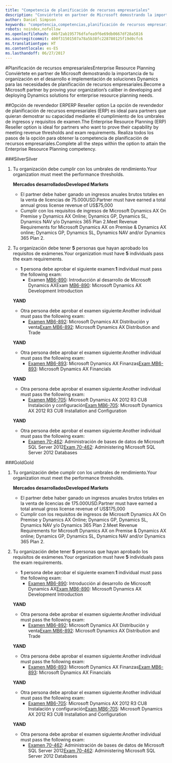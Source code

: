 ```yaml
---
title: "Competencia de planificación de recursos empresariales"
description: "Conviértete en partner de Microsoft demostrando la importancia de tu organización en el desarrollo e implementación de soluciones Dynamics para las necesidades de planificación de recursos empresariales."
author: Daniel Simpson
keywords: "competencia,competencias,planificación de recursos empresariales"
robots: noindex,nofollow
ms.openlocfilehash: d4bf2ab195776dfafea9f6e69db0667df28a5816
ms.sourcegitcommit: 400f31501507a78a5b38fc228780125f19d0cfc6
ms.translationtype: HT
ms.contentlocale: es-ES
ms.lasthandoff: 06/27/2017
---
```

#<a name="enterprise-resource-planning"></a><span data-ttu-id="8e3fb-104">Planificación de recursos empresariales</span><span class="sxs-lookup"><span data-stu-id="8e3fb-104">Enterprise Resource Planning</span></span> 
<span data-ttu-id="8e3fb-105">Conviértete en partner de Microsoft demostrando la importancia de tu organización en el desarrollo e implementación de soluciones Dynamics para las necesidades de planificación de recursos empresariales.</span><span class="sxs-lookup"><span data-stu-id="8e3fb-105">Become a Microsoft partner by proving your organization’s caliber in developing and deploying Dynamics solutions for enterprise resource planning needs.</span></span>

##<a name="erp-reseller-option"></a><span data-ttu-id="8e3fb-106">Opción de revendedor ERP</span><span class="sxs-lookup"><span data-stu-id="8e3fb-106">ERP Reseller option</span></span>
<span data-ttu-id="8e3fb-107">La opción de revendedor de planificación de recursos empresariales (ERP) es ideal para partners que quieran demostrar su capacidad mediante el cumplimiento de los umbrales de ingresos y requisitos de examen.</span><span class="sxs-lookup"><span data-stu-id="8e3fb-107">The Enterprise Resource Planning (ERP) Reseller option is ideal for partners who want to prove their capability by meeting revenue thresholds and exam requirements.</span></span> <span data-ttu-id="8e3fb-108">Realiza todos los pasos de la opción para obtener la competencia de planificación de recursos empresariales.</span><span class="sxs-lookup"><span data-stu-id="8e3fb-108">Complete all the steps within the option to attain the Enterprise Resource Planning competency.</span></span>

###<a name="silver"></a><span data-ttu-id="8e3fb-109">Silver</span><span class="sxs-lookup"><span data-stu-id="8e3fb-109">Silver</span></span>

1. <span data-ttu-id="8e3fb-110">Tu organización debe cumplir con los umbrales de rendimiento.</span><span class="sxs-lookup"><span data-stu-id="8e3fb-110">Your organization must meet the performance thresholds.</span></span>

    **<span data-ttu-id="8e3fb-111">Mercados desarrollados</span><span class="sxs-lookup"><span data-stu-id="8e3fb-111">Developed Markets</span></span>**
    - <span data-ttu-id="8e3fb-112">El partner debe haber ganado un ingresos anuales brutos totales en la venta de licencias de 75.000USD.</span><span class="sxs-lookup"><span data-stu-id="8e3fb-112">Partner must have earned a total annual gross license revenue of US$75,000</span></span>
    - <span data-ttu-id="8e3fb-113">Cumplir con los requisitos de ingresos de Microsoft Dynamics AX On Premise y Dynamics AX Online; Dynamics GP, Dynamics SL, Dynamics NAV y/o Dynamics 365 Plan 2.</span><span class="sxs-lookup"><span data-stu-id="8e3fb-113">Meet Revenue Requirements for Microsoft Dynamics AX on Premise & Dynamics AX online; Dynamics GP, Dynamics SL, Dynamics NAV and/or Dynamics 365 Plan 2.</span></span>  
  
2. <span data-ttu-id="8e3fb-114">Tu organización debe tener **5** personas que hayan aprobado los requisitos de exámenes.</span><span class="sxs-lookup"><span data-stu-id="8e3fb-114">Your organization must have **5** individuals pass the exam requirements.</span></span>

    - <span data-ttu-id="8e3fb-115">**1** persona debe aprobar el siguiente examen:</span><span class="sxs-lookup"><span data-stu-id="8e3fb-115">**1** individual must pass the following exam:</span></span>
        - <span data-ttu-id="8e3fb-116">Examen [MB6-890](https://www.microsoft.com/en-us/learning/exam-mb6-890.aspx): Introducción al desarrollo de Microsoft Dynamics AX</span><span class="sxs-lookup"><span data-stu-id="8e3fb-116">Exam [MB6-890](https://www.microsoft.com/en-us/learning/exam-mb6-890.aspx): Microsoft Dynamics AX Development Introduction</span></span>

    **<span data-ttu-id="8e3fb-117">Y</span><span class="sxs-lookup"><span data-stu-id="8e3fb-117">AND</span></span>**

    - <span data-ttu-id="8e3fb-118">Otra persona debe aprobar el examen siguiente:</span><span class="sxs-lookup"><span data-stu-id="8e3fb-118">Another individual must pass the following exam:</span></span>
        - <span data-ttu-id="8e3fb-119">[Examen MB6-892](https://www.microsoft.com/en-us/learning/exam-mb6-892.aspx): Microsoft Dynamics AX Distribución y venta</span><span class="sxs-lookup"><span data-stu-id="8e3fb-119">[Exam MB6-892](https://www.microsoft.com/en-us/learning/exam-mb6-892.aspx): Microsoft Dynamics AX Distribution and Trade</span></span>

    **<span data-ttu-id="8e3fb-120">Y</span><span class="sxs-lookup"><span data-stu-id="8e3fb-120">AND</span></span>**

    - <span data-ttu-id="8e3fb-121">Otra persona debe aprobar el examen siguiente:</span><span class="sxs-lookup"><span data-stu-id="8e3fb-121">Another individual must pass the following exam:</span></span>
        - <span data-ttu-id="8e3fb-122">[Examen MB6-893](https://www.microsoft.com/en-us/learning/exam-mb6-893.aspx): Microsoft Dynamics AX Finanzas</span><span class="sxs-lookup"><span data-stu-id="8e3fb-122">[Exam MB6-893](https://www.microsoft.com/en-us/learning/exam-mb6-893.aspx): Microsoft Dynamics AX Financials</span></span>

    **<span data-ttu-id="8e3fb-123">Y</span><span class="sxs-lookup"><span data-stu-id="8e3fb-123">AND</span></span>**

    - <span data-ttu-id="8e3fb-124">Otra persona debe aprobar el examen siguiente:</span><span class="sxs-lookup"><span data-stu-id="8e3fb-124">Another individual must pass the following exam:</span></span>
        - <span data-ttu-id="8e3fb-125">[Examen MB6-705](https://www.microsoft.com/en-us/learning/exam-mb6-705.aspx): Microsoft Dynamics AX 2012 R3 CU8 Instalación y configuración</span><span class="sxs-lookup"><span data-stu-id="8e3fb-125">[Exam MB6-705](https://www.microsoft.com/en-us/learning/exam-mb6-705.aspx): Microsoft Dynamics AX 2012 R3 CU8 Installation and Configuration</span></span>

    **<span data-ttu-id="8e3fb-126">Y</span><span class="sxs-lookup"><span data-stu-id="8e3fb-126">AND</span></span>**

    - <span data-ttu-id="8e3fb-127">Otra persona debe aprobar el examen siguiente:</span><span class="sxs-lookup"><span data-stu-id="8e3fb-127">Another individual must pass the following exam:</span></span>
        - <span data-ttu-id="8e3fb-128">[Examen 70-462](https://www.microsoft.com/en-us/learning/exam-70-462.aspx): Administración de bases de datos de Microsoft SQL Server 2012</span><span class="sxs-lookup"><span data-stu-id="8e3fb-128">[Exam 70-462](https://www.microsoft.com/en-us/learning/exam-70-462.aspx): Administering Microsoft SQL Server 2012 Databases</span></span>

###<a name="gold"></a><span data-ttu-id="8e3fb-129">Gold</span><span class="sxs-lookup"><span data-stu-id="8e3fb-129">Gold</span></span>

1. <span data-ttu-id="8e3fb-130">Tu organización debe cumplir con los umbrales de rendimiento.</span><span class="sxs-lookup"><span data-stu-id="8e3fb-130">Your organization must meet the performance thresholds.</span></span>

    **<span data-ttu-id="8e3fb-131">Mercados desarrollados</span><span class="sxs-lookup"><span data-stu-id="8e3fb-131">Developed Markets</span></span>**
    - <span data-ttu-id="8e3fb-132">El partner debe haber ganado un ingresos anuales brutos totales en la venta de licencias de 175.000USD.</span><span class="sxs-lookup"><span data-stu-id="8e3fb-132">Partner must have earned a total annual gross license revenue of US$175,000</span></span>
    - <span data-ttu-id="8e3fb-133">Cumplir con los requisitos de ingresos de Microsoft Dynamics AX On Premise y Dynamics AX Online; Dynamics GP, Dynamics SL, Dynamics NAV y/o Dynamics 365 Plan 2.</span><span class="sxs-lookup"><span data-stu-id="8e3fb-133">Meet Revenue Requirements for Microsoft Dynamics AX on Premise & Dynamics AX online; Dynamics GP, Dynamics SL, Dynamics NAV and/or Dynamics 365 Plan 2.</span></span>  
  
2. <span data-ttu-id="8e3fb-134">Tu organización debe tener **5** personas que hayan aprobado los requisitos de exámenes.</span><span class="sxs-lookup"><span data-stu-id="8e3fb-134">Your organization must have **5** individuals pass the exam requirements.</span></span>

    - <span data-ttu-id="8e3fb-135">**1** persona debe aprobar el siguiente examen:</span><span class="sxs-lookup"><span data-stu-id="8e3fb-135">**1** individual must pass the following exam:</span></span>
        - <span data-ttu-id="8e3fb-136">[Examen MB6-890](https://www.microsoft.com/en-us/learning/exam-mb6-890.aspx): Introducción al desarrollo de Microsoft Dynamics AX</span><span class="sxs-lookup"><span data-stu-id="8e3fb-136">[Exam MB6-890](https://www.microsoft.com/en-us/learning/exam-mb6-890.aspx): Microsoft Dynamics AX Development Introduction</span></span>

    **<span data-ttu-id="8e3fb-137">Y</span><span class="sxs-lookup"><span data-stu-id="8e3fb-137">AND</span></span>**

    - <span data-ttu-id="8e3fb-138">Otra persona debe aprobar el examen siguiente:</span><span class="sxs-lookup"><span data-stu-id="8e3fb-138">Another individual must pass the following exam:</span></span>
        - <span data-ttu-id="8e3fb-139">[Examen MB6-892](https://www.microsoft.com/en-us/learning/exam-mb6-892.aspx): Microsoft Dynamics AX Distribución y venta</span><span class="sxs-lookup"><span data-stu-id="8e3fb-139">[Exam MB6-892](https://www.microsoft.com/en-us/learning/exam-mb6-892.aspx): Microsoft Dynamics AX Distribution and Trade</span></span>

    **<span data-ttu-id="8e3fb-140">Y</span><span class="sxs-lookup"><span data-stu-id="8e3fb-140">AND</span></span>**

    - <span data-ttu-id="8e3fb-141">Otra persona debe aprobar el examen siguiente:</span><span class="sxs-lookup"><span data-stu-id="8e3fb-141">Another individual must pass the following exam:</span></span>
        - <span data-ttu-id="8e3fb-142">[Examen MB6-893](https://www.microsoft.com/en-us/learning/exam-mb6-893.aspx): Microsoft Dynamics AX Finanzas</span><span class="sxs-lookup"><span data-stu-id="8e3fb-142">[Exam MB6-893](https://www.microsoft.com/en-us/learning/exam-mb6-893.aspx): Microsoft Dynamics AX Financials</span></span>

    **<span data-ttu-id="8e3fb-143">Y</span><span class="sxs-lookup"><span data-stu-id="8e3fb-143">AND</span></span>**

    - <span data-ttu-id="8e3fb-144">Otra persona debe aprobar el examen siguiente:</span><span class="sxs-lookup"><span data-stu-id="8e3fb-144">Another individual must pass the following exam:</span></span>
        - <span data-ttu-id="8e3fb-145">[Examen MB6-705](https://www.microsoft.com/en-us/learning/exam-mb6-705.aspx): Microsoft Dynamics AX 2012 R3 CU8 Instalación y configuración</span><span class="sxs-lookup"><span data-stu-id="8e3fb-145">[Exam MB6-705](https://www.microsoft.com/en-us/learning/exam-mb6-705.aspx): Microsoft Dynamics AX 2012 R3 CU8 Installation and Configuration</span></span>

    **<span data-ttu-id="8e3fb-146">Y</span><span class="sxs-lookup"><span data-stu-id="8e3fb-146">AND</span></span>**

    - <span data-ttu-id="8e3fb-147">Otra persona debe aprobar el examen siguiente:</span><span class="sxs-lookup"><span data-stu-id="8e3fb-147">Another individual must pass the following exam:</span></span>
        - <span data-ttu-id="8e3fb-148">[Examen 70-462](https://www.microsoft.com/en-us/learning/exam-70-462.aspx): Administración de bases de datos de Microsoft SQL Server 2012</span><span class="sxs-lookup"><span data-stu-id="8e3fb-148">[Exam 70-462](https://www.microsoft.com/en-us/learning/exam-70-462.aspx): Administering Microsoft SQL Server 2012 Databases</span></span>



